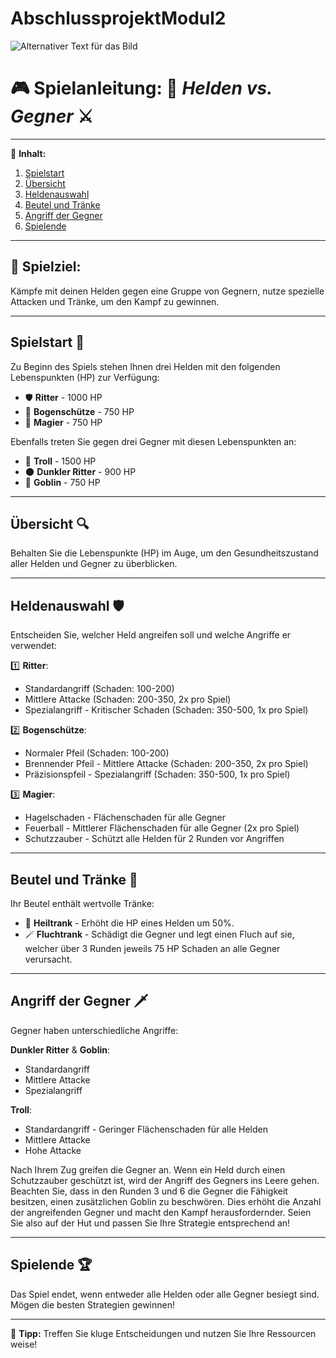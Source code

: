 # AbschlussprojektModul2
![Alternativer Text für das Bild](https://tenor.com/6fte.gif)

# 🎮 **Spielanleitung:** 🏹 *Helden vs. Gegner* ⚔️

---

📜 **Inhalt:**
1. [Spielstart](#spielstart-)
2. [Übersicht](#übersicht-)
3. [Heldenauswahl](#heldenauswahl-)
4. [Beutel und Tränke](#beutel-und-tränke-)
5. [Angriff der Gegner](#angriff-der-gegner-)
6. [Spielende](#spielende-)

---

## 🎯 **Spielziel:**
Kämpfe mit deinen Helden gegen eine Gruppe von Gegnern, nutze spezielle Attacken und Tränke, um den Kampf zu gewinnen.

---

## Spielstart 🏁
Zu Beginn des Spiels stehen Ihnen drei Helden mit den folgenden Lebenspunkten (HP) zur Verfügung:
- 🛡️ **Ritter** - 1000 HP
- 🏹 **Bogenschütze** - 750 HP
- 🧙 **Magier** - 750 HP

Ebenfalls treten Sie gegen drei Gegner mit diesen Lebenspunkten an:
- 🧟 **Troll** - 1500 HP
- 🌑 **Dunkler Ritter** - 900 HP
- 🧝 **Goblin** - 750 HP

---

## Übersicht 🔍
Behalten Sie die Lebenspunkte (HP) im Auge, um den Gesundheitszustand aller Helden und Gegner zu überblicken.

---

## Heldenauswahl 🛡️
Entscheiden Sie, welcher Held angreifen soll und welche Angriffe er verwendet:

1️⃣ **Ritter**:
   - Standardangriff (Schaden: 100-200)
   - Mittlere Attacke (Schaden: 200-350, 2x pro Spiel)
   - Spezialangriff - Kritischer Schaden (Schaden: 350-500, 1x pro Spiel)

2️⃣ **Bogenschütze**:
   - Normaler Pfeil (Schaden: 100-200)
   - Brennender Pfeil - Mittlere Attacke (Schaden: 200-350, 2x pro Spiel)
   - Präzisionspfeil - Spezialangriff (Schaden: 350-500, 1x pro Spiel)

3️⃣ **Magier**:
   - Hagelschaden - Flächenschaden für alle Gegner
   - Feuerball - Mittlerer Flächenschaden für alle Gegner (2x pro Spiel)
   - Schutzzauber - Schützt alle Helden für 2 Runden vor Angriffen 
---

## Beutel und Tränke 🎒
Ihr Beutel enthält wertvolle Tränke:

- 💚 **Heiltrank** - Erhöht die HP eines Helden um 50%.
- 🪄 **Fluchtrank** - Schädigt die Gegner und legt einen Fluch auf sie, welcher über 3 Runden jeweils 75 HP Schaden an alle Gegner verursacht.

---

## Angriff der Gegner 🗡️
Gegner haben unterschiedliche Angriffe:

**Dunkler Ritter** & **Goblin**:
   - Standardangriff
   - Mittlere Attacke
   - Spezialangriff

**Troll**:
   - Standardangriff - Geringer Flächenschaden für alle Helden
   - Mittlere Attacke
   - Hohe Attacke

Nach Ihrem Zug greifen die Gegner an. Wenn ein Held durch einen Schutzzauber geschützt ist, wird der Angriff des Gegners ins Leere gehen. Beachten Sie, dass in den Runden 3 und 6 die Gegner die Fähigkeit besitzen, einen zusätzlichen Goblin zu beschwören. Dies erhöht die Anzahl der angreifenden Gegner und macht den Kampf herausfordernder. Seien Sie also auf der Hut und passen Sie Ihre Strategie entsprechend an!

---

## Spielende 🏆
Das Spiel endet, wenn entweder alle Helden oder alle Gegner besiegt sind. Mögen die besten Strategien gewinnen!

---

🌟 **Tipp:** Treffen Sie kluge Entscheidungen und nutzen Sie Ihre Ressourcen weise!
